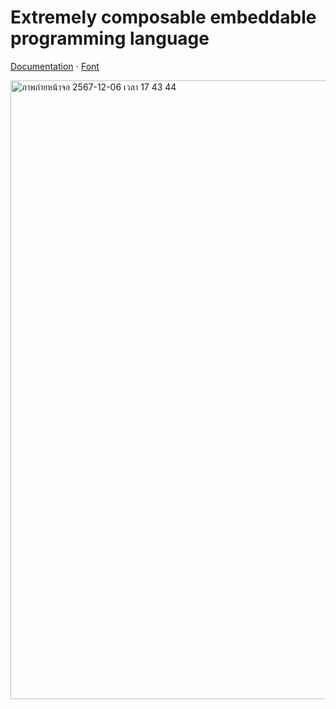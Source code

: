 # Extremely composable embeddable programming language

[Documentation](https://muratkasimov.art/Ya) ⋅ [Font](https://github.com/iokasimov/ya-fonts/blob/main/mononokiya241-Regular.ttf)

<img width="990" alt="ภาพถ่ายหน้าจอ 2567-12-06 เวลา 17 43 44" src="https://github.com/user-attachments/assets/650947b3-d624-4fa0-af2e-97fedf260433">

